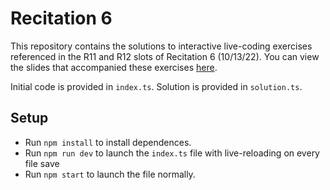 # Recitation 6

This repository contains the solutions to interactive live-coding exercises referenced in the R11 and R12 slots of Recitation 6 (10/13/22). You can view the slides that accompanied these exercises [here](https://docs.google.com/presentation/d/1yNoeeosVncDN1l2SKk3Autzy2E9pXLBfizwX3W5L0h4/edit?usp=sharing).

Initial code is provided in `index.ts`. Solution is provided in `solution.ts`.

## Setup

* Run `npm install` to install dependences.
* Run `npm run dev` to launch the `index.ts` file with live-reloading on every file save
* Run `npm start` to launch the file normally.
